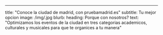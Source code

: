 ---
title: "Conoce la ciudad de madrid, con pruebamadrid.es"
subtitle: Tu mejor opcion
image: /img/.jpg
blurb:
    heading: Porque con nosotros?
    text: "Optimizamos los eventos de la ciudad en tres categorias academicos, culturales y musicales para que te organices a tu manera"

